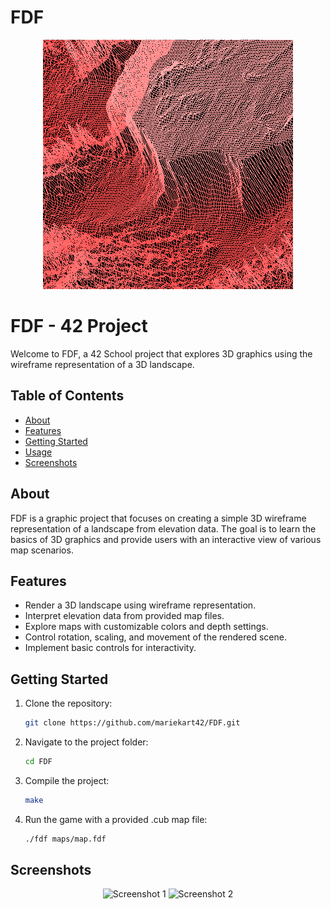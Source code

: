 # FDF

<p align="center">
    <img src="fdf_logo.png" alt="FDF Logo">
</p>

# FDF - 42 Project

Welcome to FDF, a 42 School project that explores 3D graphics using the wireframe representation of a 3D landscape.

## Table of Contents

- [About](#about)
- [Features](#features)
- [Getting Started](#getting-started)
- [Usage](#usage)
- [Screenshots](#screenshots)


## About

FDF is a graphic project that focuses on creating a simple 3D wireframe representation of a landscape from elevation data. The goal is to learn the basics of 3D graphics and provide users with an interactive view of various map scenarios.

## Features

- Render a 3D landscape using wireframe representation.
- Interpret elevation data from provided map files.
- Explore maps with customizable colors and depth settings.
- Control rotation, scaling, and movement of the rendered scene.
- Implement basic controls for interactivity.

## Getting Started

1. Clone the repository:
   ```sh
   git clone https://github.com/mariekart42/FDF.git

2. Navigate to the project folder:
   ```sh
   cd FDF
   
3. Compile the project:
   ```sh
   make

4. Run the game with a provided .cub map file:
   ```sh
   ./fdf maps/map.fdf

## Screenshots

<p align="center">
    <img src="screenshot1.png" alt="Screenshot 1" width="400">
    <img src="screenshot2.png" alt="Screenshot 2" width="400">
</p>
